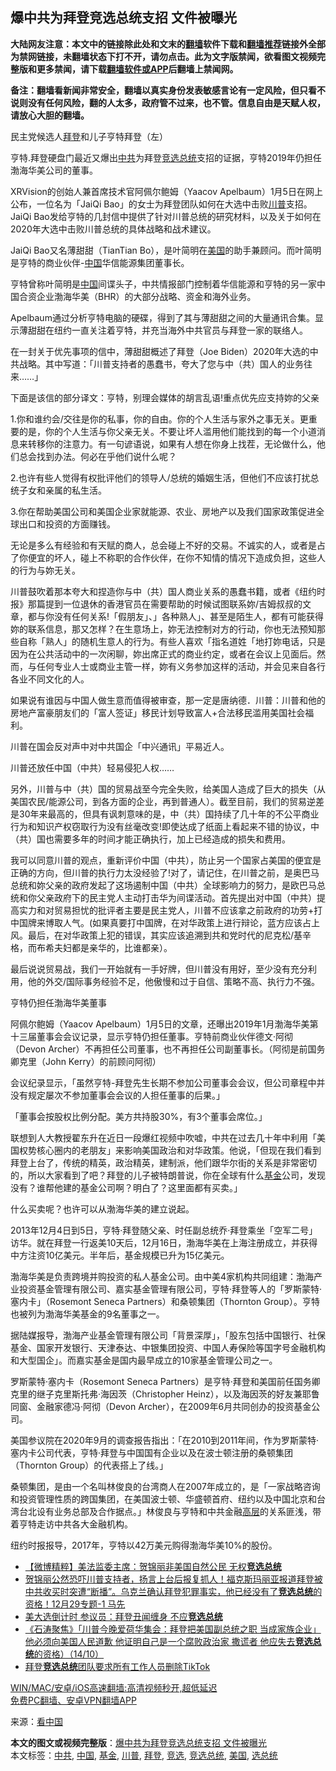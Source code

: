  <h2>爆中共为拜登竞选总统支招 文件被曝光</h2> <p class="notice"><b>大陆网友注意：本文中的链接除此处和文末的<a href="https://github.com/bannedbook/fanqiang" >翻墙</a>软件下载和<a href="https://github.com/killgcd/justmysocks/blob/master/README.md">翻墙推荐</a>链接外全部为禁网链接，未翻墙状态下打不开，请勿点击。此为文字版禁闻，欲看图文视频完整版和更多禁闻，请下载<a href="https://github.com/bannedbook/fanqiang">翻墙软件或APP</a>后翻墙上禁闻网。</p><p>备注：翻墙看新闻非常安全，翻墙以真实身份发表敏感言论有一定风险，但只看不说则没有任何风险，翻的人太多，政府管不过来，也不管。信息自由是天赋人权，请放心大胆的翻墙。</b></p>  <div class="entry"> <p id="conimg">民主党候选人<a href="https://www.bannedbook.org/bnews/tag/%e6%8b%9c%e7%99%bb/" class="st_tag internal_tag" rel="tag" title="标签 拜登 下的日志">拜登</a>和儿子亨特拜登（左）</p> <p>亨特.拜登硬盘门最近又爆出<a href="https://www.bannedbook.org/bnews/tag/%e4%b8%ad%e5%85%b1/" class="st_tag internal_tag" rel="tag" title="标签 中共 下的日志">中共</a>为拜登<a href="https://www.bannedbook.org/bnews/tag/%E7%AB%9E%E9%80%89%E6%80%BB%E7%BB%9F/" class="st_tag internal_tag" rel="tag" title="标签 竞选总统 下的日志">竞选总统</a>支招的证据，亨特2019年仍担任渤海华美公司的董事。</p> <p>XRVision的创始人兼首席技术官阿佩尔鲍姆（Yaacov Apelbaum）1月5日在网上公布，一位名为「JaiQi Bao」的女士为拜登团队如何在大选中击败<a href="https://www.bannedbook.org/bnews/tag/%e5%b7%9d%e6%99%ae/" class="st_tag internal_tag" rel="tag" title="标签 川普 下的日志">川普</a>支招。 JaiQi Bao发给亨特的几封信中提供了针对川普总统的研究材料，以及关于如何在2020年大选中击败川普总统的具体战略和战术建议。</p> <p>JaiQi Bao又名薄甜甜（TianTian Bo），是叶简明在<a href="https://www.bannedbook.org/bnews/tag/%e7%be%8e%e5%9b%bd/" class="st_tag internal_tag" rel="tag" title="标签 美国 下的日志">美国</a>的助手兼顾问。而叶简明是亨特的商业伙伴-<span class='wp_keywordlink_affiliate'><a href="https://www.bannedbook.org/" title="中国" target="_blank">中国</a></span>华信能源集团董事长。</p> <p>亨特曾称叶简明是<a href="https://www.bannedbook.org/bnews/tag/%E4%B8%AD%E5%9B%BD/" class="st_tag internal_tag" rel="tag" title="标签 中国 下的日志">中国</a>间谍头子，中共情报部门控制着华信能源和亨特的另一家中国合资企业渤海华美（BHR）的大部分战略、资金和海外业务。</p> <p>Apelbaum通过分析亨特电脑的硬碟，得到了其与薄甜甜之间的大量通讯合集。显示薄甜甜在纽约一直关注着亨特，并充当海外中共官员与拜登一家的联络人。</p> <p>在一封关于优先事项的信中，薄甜甜概述了拜登（Joe Biden）2020年大选的中共战略。其中写道：「川普支持者的愚蠢书，夸大了您与中（共）国人的业务往来……」</p> <p>下面是该信的部分译文：亨特，别理会媒体的胡言乱语!重点优先应支持妳的父亲</p>  <p>1.你和谁约会/交往是你的私事，你的自由。你的个人生活与家外之事无关。更重要的是，你的个人生活与你父亲无关。不要让坏人滥用他们能找到的每一个小道消息来转移你的注意力。有一句谚语说，如果有人想在你身上找茬，无论做什么，他们总会找到办法。何必在乎他们说什么呢？</p> <p>2.也许有些人觉得有权批评他们的领导人/总统的婚姻生活，但他们不应该打扰总统子女和亲属的私生活。</p> <p>3.你在帮助美国公司和美国企业家就能源、农业、房地产以及我们国家政策促进全球出口和投资的方面赚钱。</p> <p>无论是多么有经验和有天赋的商人，总会碰上不好的交易。不诚实的人，或者是占了你便宜的坏人，碰上不称职的合作伙伴，在你不知情的情况下造成负担，这些人的行为与妳无关。</p> <p>川普鼓吹着那本夸大和捏造你与中（共）国人商业关系的愚蠢书籍，或者《纽约时报》那篇提到一位退休的香港官员在需要帮助的时候试图联系妳/吉姆叔叔的文章，都与你没有任何关系!「假朋友」、」各种熟人」、甚至是陌生人，都有可能获得妳的联系信息，那又怎样？在生意场上，妳无法控制对方的行动，你也无法预知那些自称「熟人」的随机生意人的行为。有些人喜欢「指名道姓「地打妳电话，只是因为在公共活动中的一次闲聊，妳出席正式的商业约定，或者在会议上见面后。然而，与任何专业人士或商业主管一样，妳有义务参加这样的活动，并会见来自各行各业不同文化的人。</p> <p>如果说有谁因与中国人做生意而值得被审查，那一定是唐纳德．川普：川普和他的房地产富豪朋友们的「富人签证」移民计划导致富人+合法移民滥用美国社会福利。</p> <p>川普在国会反对声中对中共国企「中兴通讯」平易近人。</p> <p>川普还放任中国（中共）轻易侵犯人权……</p>  <p>另外，川普与中（共）国的贸易战至今完全失败，给美国人造成了巨大的损失（从美国农民/能源公司，到各方面的企业，再到普通人）。截至目前，我们的贸易逆差是30年来最高的，但具有讽刺意味的是，中（共）国持续了几十年的不公平商业行为和知识产权窃取行为没有丝毫改变!即使达成了纸面上看起来不错的协议，中（共）国也需要多年的时间才能正确执行，加上已经造成的损失和费用。</p> <p>我可以同意川普的观点，重新评价中国（中共），防止另一个国家占美国的便宜是正确的方向，但川普的执行力太没经验了!对了，请记住，在川普之前，是奥巴马总统和妳父亲的政府发起了这场遏制中国（中共）全球影响力的努力，是欧巴马总统和你父亲政府下的民主党人主动打击华为间谍活动。首先提出对中国（中共）提高实力和对贸易担忧的批评者主要是民主党人，川普不应该拿之前政府的功劳+打中国牌来博取人气。(如果真要打中国牌，在对华政策上进行辩论，蓝方应该占上风。最后，在对华政策上犯的错误，其实应该追溯到共和党时代的尼克松/基辛格，而布希夫妇都是亲华的，比谁都亲）。</p> <p>最后说说贸易战，我们一开始就有一手好牌，但川普没有用好，至少没有充分利用，他的外交/国际事务经验不足，他傲慢和过于自信、策略不高、执行力不强。</p> <p>亨特仍担任渤海华美董事</p> <p>阿佩尔鲍姆（Yaacov Apelbaum）1月5日的文章，还曝出2019年1月渤海华美第十三届董事会会议记录，显示亨特仍担任董事。亨特前商业伙伴德文·阿彻（Devon Archer）不再担任公司董事，也不再担任公司副董事长。（阿彻是前国务卿克里（John Kerry）的前顾问阿彻）</p> <p>会议纪录显示，「虽然亨特-拜登先生长期不参加公司董事会会议，但公司章程中并没有规定屡次不参加董事会会议的人担任董事的后果。」</p> <p>「董事会按股权比例分配。美方共持股30%，有3个董事会席位。」</p> <p>联想到人大教授翟东升在近日一段爆红视频中吹嘘，中共在过去几十年中利用「美国权势核心圈内的老朋友」来影响美国政治和对华政策。他说，「但现在我们看到拜登上台了，传统的精英，政治精英，建制派，他们跟华尔街的关系是非常密切的，所以大家看到了吧？拜登的儿子被特朗普说，你在全球有什么<a href="https://www.bannedbook.org/bnews/tag/%E5%9F%BA%E9%87%91/" class="st_tag internal_tag" rel="tag" title="标签 基金 下的日志">基金</a>公司，发现没有？谁帮他建的基金公司啊？明白了？这里面都有买卖。」</p>  <p>什么买卖呢？也许可以从渤海华美的建立说起。</p> <p>2013年12月4日到5日，亨特‧拜登随父亲、时任副总统乔‧拜登乘坐「空军二号」访华。就在拜登一行返美10天后，12月16日，渤海华美在上海注册成立，并获得中方注资10亿美元。半年后，基金规模已升为15亿美元。</p> <p>渤海华美是负责跨境并购投资的私人基金公司。由中美4家机构共同组建：渤海产业投资基金管理有限公司、嘉实基金管理有限公司，亨特‧拜登等人的「罗斯蒙特‧塞内卡」（Rosemont Seneca Partners）和桑顿集团（Thornton Group）。亨特也被列为渤海华美基金的9名董事之一。</p> <p>据陆媒报导，渤海产业基金管理有限公司「背景深厚」，「股东包括中国银行、社保基金、国家开发银行、天津泰达、中银集团投资、中国人寿保险等国字号金融机构和大型国企」。而嘉实基金是国内最早成立的10家基金管理公司之一。</p> <p>罗斯蒙特‧塞内卡（Rosemont Seneca Partners）是亨特‧拜登和美国前任国务卿克里的继子克里斯托弗‧海因茨（Christopher Heinz），以及海因茨的好友兼耶鲁同窗、金融家德冯‧阿彻（Devon Archer），在2009年6月共同创办的投资基金公司。</p> <p>美国参议院在2020年9月的调查报告指出：「在2010到2011年间，作为罗斯蒙特‧塞内卡公司代表，亨特‧拜登与中国国有企业以及在波士顿注册的桑顿集团（Thornton Group）的代表搭上了线。」</p> <p>桑顿集团，是由一个名叫林俊良的台湾商人在2007年成立的，是「一家战略咨询和投资管理性质的跨国集团，在美国波士顿、华盛顿首府、纽约以及中国北京和台湾台北设有业务总部及合作据点。」林俊良与亨特和中共金融<span class='wp_keywordlink_affiliate'><a href="https://www.bannedbook.org/bnews/ccpdope/" title="中共高层内幕" target="_blank">高层</a></span>的关系匪浅，带着亨特走访中共各大金融机构。</p> <p>纽约时报报导，2017年，亨特以42万美元购得渤海华美10%的股份。</p>  <ul class='op-related-articles' title='相关阅读'> <li><a href='https://www.bannedbook.org/bnews/comments/20201230/1457683.html' target='_blank'>【微博精粹】美法监委主席：贺锦丽非美国自然公民 无权<b>竞选总统</b></a></li> <li><a href='https://www.bannedbook.org/bnews/bannedvideo/20201229/1457323.html' target='_blank'>贺锦丽公然恐吓川普支持者，扬言上台后报复抓人！福克斯玛丽亚报道拜登被中共收买时突遭“断播”。乌克兰确认拜登犯罪事实，他已经没有了<b>竞选总统</b>的资格！12月29专题-1 马先</a></li> <li><a href='https://www.bannedbook.org/bnews/comments/20201102/1424507.html' target='_blank'>美大选倒计时 参议员：拜登丑闻缠身 不应<b>竞选总统</b></a></li> <li><a href='https://www.bannedbook.org/bnews/bannedvideo/20201015/1414134.html' target='_blank'>《石涛聚焦》「川普今晚爱荷华集会：拜登把美国副总统之职 当成家族企业」他必须向美国人民道歉 他证明自己是一个腐败政治家 撒谎者 他应失去<b>竞选总统</b>的资格）（14/10）</a></li> <li><a href='https://www.bannedbook.org/bnews/worldnews/usa/20200728/1367994.html' target='_blank'>拜登<b>竞选总统</b>团队要求所有工作人员删除TikTok</a></li> </ul> <p class="texttj"> <a href="https://github.com/bannedbook/fanqiang/wiki/V2ray%E6%9C%BA%E5%9C%BA" target="_blank">WIN/MAC/安卓/iOS高速翻墙:高清视频秒开,超低延迟</a><br/> <a href="https://github.com/bannedbook/fanqiang/wiki/%E7%A6%81%E9%97%BB%E7%BD%91%E5%AE%89%E5%8D%93%E7%BF%BB%E5%A2%99%E6%96%B0%E9%97%BBAPP" target="_blank">免费PC翻墙、安卓VPN翻墙APP</a></p><p> 来源：<span class='wp_keywordlink_affiliate'><a href="https://www.secretchina.com/" title="看中国" target="_blank">看中国</a></span> </p><a name='sharetosocial'></a>       <div><b>本文的图文或视频完整版</b>：<a href='https://www.bannedbook.org/bnews/cbnews/20210108/1463591.html'>爆中共为拜登竞选总统支招 文件被曝光</a></div>  </div><!--END ENTRY--> <div class="postfooter"> <div>本文标签：<a href="https://www.bannedbook.org/bnews/tag/%e4%b8%ad%e5%85%b1/" rel="tag">中共</a>, <a href="https://www.bannedbook.org/bnews/tag/%E4%B8%AD%E5%9B%BD/" rel="tag">中国</a>, <a href="https://www.bannedbook.org/bnews/tag/%E5%9F%BA%E9%87%91/" rel="tag">基金</a>, <a href="https://www.bannedbook.org/bnews/tag/%e5%b7%9d%e6%99%ae/" rel="tag">川普</a>, <a href="https://www.bannedbook.org/bnews/tag/%e6%8b%9c%e7%99%bb/" rel="tag">拜登</a>, <a href="https://www.bannedbook.org/bnews/tag/%E7%AB%9E%E9%80%89/" rel="tag">竞选</a>, <a href="https://www.bannedbook.org/bnews/tag/%E7%AB%9E%E9%80%89%E6%80%BB%E7%BB%9F/" rel="tag">竞选总统</a>, <a href="https://www.bannedbook.org/bnews/tag/%e7%be%8e%e5%9b%bd/" rel="tag">美国</a>, <a href="https://www.bannedbook.org/bnews/tag/%E9%80%89%E6%80%BB%E7%BB%9F/" rel="tag">选总统</a></div>  </div><!--END POSTFOOTER--> 
